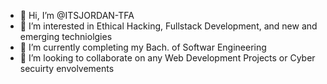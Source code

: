 - 👋 Hi, I’m @ITSJORDAN-TFA
- 👀 I’m interested in Ethical Hacking, Fullstack Development, and new and emerging techniolgies
- 🌱 I’m currently completing my Bach. of Softwar Engineering
- 💞️ I’m looking to collaborate on any Web Development Projects or Cyber secuirty envolvements
<!---- 📫 How to reach me ...--->

<!---
ITSJORDAN-TFA/ITSJORDAN-TFA is a ✨ special ✨ repository because its `README.md` (this file) appears on your GitHub profile.
You can click the Preview link to take a look at your changes.
--->
